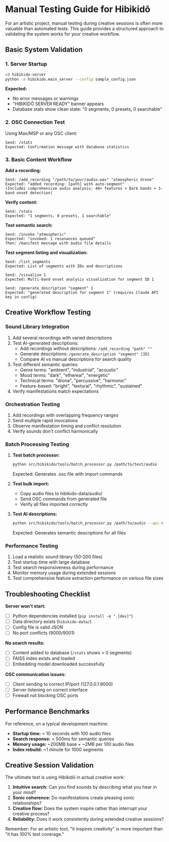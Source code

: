 # Manual Testing Guide for Hibikidō

For an artistic project, manual testing during creative sessions is often more valuable than automated tests. This guide provides a structured approach to validating the system works for your creative workflow.

## Basic System Validation

### 1. Server Startup
```bash
cd hibikido-server
python -m hibikido.main_server --config sample_config.json
```

**Expected:**
- No error messages or warnings
- "HIBIKIDŌ SERVER READY" banner appears
- Database stats show clean state: "0 segments, 0 presets, 0 searchable"

### 2. OSC Connection Test
Using Max/MSP or any OSC client:

```
Send: /stats
Expected: Confirmation message with database statistics
```

### 3. Basic Content Workflow

**Add a recording:**
```
Send: /add_recording "/path/to/your/audio.wav" "atmospheric drone"
Expected: "added recording: [path] with auto-segment"
(Includes comprehensive audio analysis: 40+ features + Bark bands + 3-band onset detection)
```

**Verify content:**
```
Send: /stats  
Expected: "1 segments, 0 presets, 1 searchable"
```

**Test semantic search:**
```
Send: /invoke "atmospheric"
Expected: "invoked: 1 resonances queued"
Then: /manifest message with audio file details
```

**Test segment listing and visualization:**
```
Send: /list_segments
Expected: List of segments with IDs and descriptions

Send: /visualize 1
Expected: Multi-band onset analysis visualization for segment ID 1

Send: /generate_description "segment" 1
Expected: "generated description for segment 1" (requires Claude API key in config)
```

## Creative Workflow Testing

### Sound Library Integration
1. Add several recordings with varied descriptions
2. Test AI-generated descriptions:
   - Add recordings without descriptions: `/add_recording "path" ""`
   - Generate descriptions: `/generate_description "segment" [ID]`
   - Compare AI vs manual descriptions for search quality
3. Test different semantic queries:
   - Genre terms: "ambient", "industrial", "acoustic"
   - Mood terms: "dark", "ethereal", "energetic"  
   - Technical terms: "drone", "percussive", "harmonic"
   - Feature-based: "bright", "textural", "rhythmic", "sustained"
4. Verify manifestations match expectations

### Orchestration Testing
1. Add recordings with overlapping frequency ranges
2. Send multiple rapid invocations
3. Observe manifestation timing and conflict resolution
4. Verify sounds don't conflict harmonically

### Batch Processing Testing
1. **Test batch processor:**
   ```bash
   python src/hibikido/tools/batch_processor.py /path/to/test/audio
   ```
   Expected: Generates .osc file with import commands

2. **Test bulk import:**
   - Copy audio files to hibikido-data/audio/
   - Send OSC commands from generated file
   - Verify all files imported correctly

3. **Test AI descriptions:**
   ```bash
   python src/hibikido/tools/batch_processor.py /path/to/audio --api-key KEY --generate-descriptions
   ```
   Expected: Generates semantic descriptions for all files

### Performance Testing
1. Load a realistic sound library (50-200 files)
2. Test startup time with large database
3. Test search responsiveness during performance
4. Monitor memory usage during extended sessions
5. Test comprehensive feature extraction performance on various file sizes

## Troubleshooting Checklist

**Server won't start:**
- [ ] Python dependencies installed (`pip install -e ".[dev]"`)
- [ ] Data directory exists (`hibikido-data/`)
- [ ] Config file is valid JSON
- [ ] No port conflicts (9000/9001)

**No search results:**
- [ ] Content added to database (`/stats` shows > 0 segments)
- [ ] FAISS index exists and loaded
- [ ] Embedding model downloaded successfully

**OSC communication issues:**
- [ ] Client sending to correct IP/port (127.0.0.1:9000)
- [ ] Server listening on correct interface
- [ ] Firewall not blocking OSC ports

## Performance Benchmarks

For reference, on a typical development machine:

- **Startup time:** < 10 seconds with 100 audio files
- **Search response:** < 500ms for semantic queries
- **Memory usage:** ~200MB base + ~2MB per 100 audio files
- **Index rebuild:** ~1 minute for 1000 segments

## Creative Session Validation

The ultimate test is using Hibikidō in actual creative work:

1. **Intuitive search:** Can you find sounds by describing what you hear in your mind?
2. **Sonic coherence:** Do manifestations create pleasing sonic relationships?
3. **Creative flow:** Does the system inspire rather than interrupt your creative process?
4. **Reliability:** Does it work consistently during extended creative sessions?

Remember: For an artistic tool, "it inspires creativity" is more important than "it has 100% test coverage."